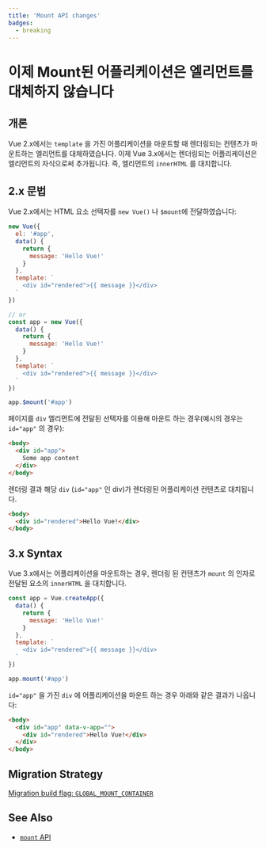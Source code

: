```yaml
---
title: 'Mount API changes'
badges:
  - breaking
---
```


# 이제 Mount된 어플리케이션은 엘리먼트를 대체하지 않습니다<MigrationBadges :badges="$frontmatter.badges" />

## 개론

Vue 2.x에서는 `template` 을 가진 어플리케이션을 마운트할 때 렌더링되는 컨텐츠가 마운트하는 엘리먼트를 대체하였습니다. 이제 Vue 3.x에서는 렌더링되는 어플리케이션은 엘리먼트의 자식으로써 추가됩니다. 즉, 엘리먼트의 `innerHTML` 를 대치합니다.

## 2.x 문법

Vue 2.x에서는 HTML 요소 선택자를 `new Vue()` 나 `$mount`에 전달하였습니다:

```js
new Vue({
  el: '#app',
  data() {
    return {
      message: 'Hello Vue!'
    }
  },
  template: `
    <div id="rendered">{{ message }}</div>
  `
})

// or
const app = new Vue({
  data() {
    return {
      message: 'Hello Vue!'
    }
  },
  template: `
    <div id="rendered">{{ message }}</div>
  `
})

app.$mount('#app')
```

페이지를  `div`  엘리먼트에 전달된 선택자를 이용해 마운트 하는 경우(예시의 경우는 `id="app"` 의 경우):

```html
<body>
  <div id="app">
    Some app content
  </div>
</body>
```

렌더링 결과 해당  `div`  (`id="app"` 인 div)가 렌더링된 어플리케이션 컨텐츠로 대치됩니다.

```html
<body>
  <div id="rendered">Hello Vue!</div>
</body>
```

## 3.x Syntax

 Vue 3.x에서는 어플리케이션을 마운트하는 경우, 렌더링 된 컨텐츠가 `mount`  의 인자로 전달된 요소의 `innerHTML`  을 대치합니다.

```js
const app = Vue.createApp({
  data() {
    return {
      message: 'Hello Vue!'
    }
  },
  template: `
    <div id="rendered">{{ message }}</div>
  `
})

app.mount('#app')
```

 `id="app"` 을 가진 `div` 에 어플리케이션을 마운트 하는 경우 아래와 같은 결과가 나옵니다:

```html
<body>
  <div id="app" data-v-app="">
    <div id="rendered">Hello Vue!</div>
  </div>
</body>
```

## Migration Strategy

[Migration build flag: `GLOBAL_MOUNT_CONTAINER`](migration-build.html#compat-configuration)

## See Also

- [`mount` API](/api/application-api.html#mount)
